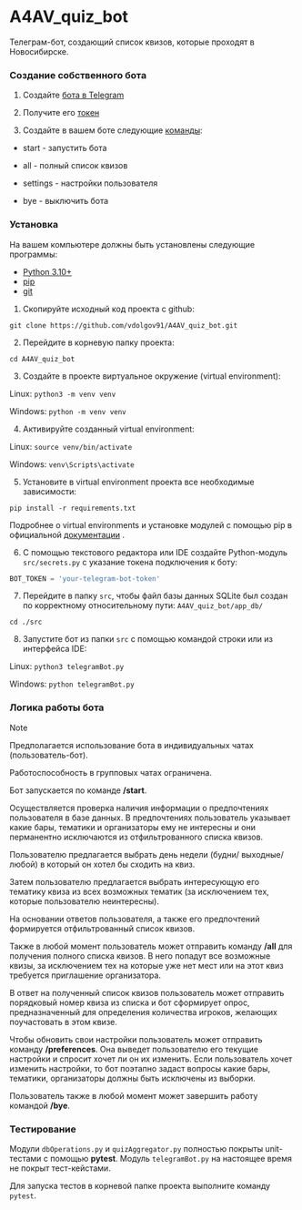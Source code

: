 # A4AV_quiz_bot
Телеграм-бот, создающий список квизов, которые проходят в Новосибирске.

### Создание собственного бота
1. Создайте [бота в Telegram](https://core.telegram.org/bots/features#creating-a-new-bot)

2. Получите его [токен](https://core.telegram.org/bots/tutorial#obtain-your-bot-token)

3. Создайте в вашем боте следующие [команды](https://core.telegram.org/bots/tutorial#executing-commands):

- start - запустить бота

- all - полный список квизов

- settings - настройки пользователя

- bye - выключить бота

### Установка
На вашем компьютере должны быть установлены следующие программы:
- [Python 3.10+](https://www.python.org/downloads/)
- [pip](https://pip.pypa.io/en/stable/installation/)
- [git](https://git-scm.com/book/en/v2/Getting-Started-Installing-Git)

1. Скопируйте исходный код проекта с github:
```
git clone https://github.com/vdolgov91/A4AV_quiz_bot.git
```

2. Перейдите в корневую папку проекта:
```
cd A4AV_quiz_bot
```

3. Создайте в проекте виртуальное окружение (virtual environment):

Linux: `python3 -m venv venv`

Windows: `python -m venv venv`

4. Активируйте созданный virtual environment:

Linux: `source venv/bin/activate`

Windows: `venv\Scripts\activate`

5. Установите в virtual environment проекта все необходимые зависимости: 
```
pip install -r requirements.txt
```

Подробнее о virtual environments и установке модулей с помощью pip в официальной 
[документации](https://packaging.python.org/en/latest/guides/installing-using-pip-and-virtual-environments/) .

6. С помощью текстового редактора или IDE создайте Python-модуль `src/secrets.py` с указание токена подключения к боту:
```python
BOT_TOKEN = 'your-telegram-bot-token'
```

7. Перейдите в папку `src`, чтобы файл базы данных SQLite был создан по корректному относительному пути: 
`A4AV_quiz_bot/app_db/`
```
cd ./src
```

8. Запустите бот из папки `src` с помощью командой строки или из интерфейса IDE:

Linux: `python3 telegramBot.py`

Windows: `python telegramBot.py`


### Логика работы бота
> [!NOTE] 
> Предполагается использование бота в индивидуальных чатах (пользователь-бот). 
> 
> Работоспособность в групповых чатах ограничена.


Бот запускается по команде **/start**.

Осуществляется проверка наличия информации о предпочтениях пользователя в базе данных. В предпочтениях пользователь 
указывает какие бары, тематики и организаторы ему не интересны и они перманентно исключаются из отфильтрованного списка 
квизов.

Пользователю предлагается выбрать день недели (будни/ выходные/ любой) в который он хотел бы сходить на квиз.

Затем пользователю предлагается выбрать интересующую его тематику квиза из всех возможных тематик (за исключением тех, 
которые пользователю неинтересны).

На основании ответов пользователя, а также его предпочтений формируется отфильтрованный список квизов.

Также в любой момент пользователь может отправить команду **/all** для получения полного списка квизов. 
В него попадут все возможные квизы, за исключением тех на которые уже нет мест или на этот квиз требуется приглашение 
организатора.

В ответ на полученный список квизов пользователь может отправить порядковый номер квиза из списка и бот сформирует 
опрос, предназначенный для определения количества игроков, желающих поучастовать в этом квизе.

Чтобы обновить свои настройки пользователь может отправить команду **/preferences**. Она выведет пользователю его 
текущие настройки и спросит хочет ли он их изменить. Если пользователь хочет изменить настройки, то бот поэтапно 
задаст вопросы какие бары, тематики, организаторы должны быть исключены из выборки.

Пользователь также в любой момент может завершить работу командой **/bye**.

### Тестирование
Модули `dbOperations.py` и `quizAggregator.py` полностью покрыты unit-тестами с помощью **pytest**.
Модуль `telegramBot.py` на настоящее время не покрыт тест-кейстами.

Для запуска тестов в корневой папке проекта выполните команду `pytest`.
